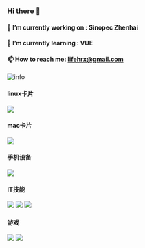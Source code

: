 ### Hi there 👋

<!--
**lifehrx/lifehrx** is a ✨ _special_ ✨ repository because its `README.md` (this file) appears on your GitHub profile.

### 🔭 I’m currently working on : 
### 🌱 I’m currently learning :
### 👯 I’m looking to collaborate on :
### 🤔 I’m looking for help with :
### 💬 Ask me about :
### 📫 How to reach me: 
### 😄 Pronouns: 
### ⚡ Fun fact: 

[![Rainbow cat's github stats](https://github-readme-stats.vercel.app/api?username=lifehrx&show_icons=true)](https://github.com/anuraghazra/github-readme-stats)
![](https://visitor-badge.glitch.me/badge?page_id=lifehrx.readme)
-->

#### 🔭 I’m currently working on : Sinopec Zhenhai
#### 🌱 I’m currently learning : VUE
#### 📫 How to reach me: lifehrx@gmail.com


![info](https://github-readme-stats.vercel.app/api?username=lifehrx&show_icons=true&count_private=true&hide=prs&theme=dark)

#### linux卡片
[![](https://img.shields.io/badge/OS-Arch%20Linux-33aadd?style=flat-square&logo=arch-linux&logoColor=ffffff)](https://www.archlinux.org/)
#### mac卡片
[![](https://img.shields.io/badge/macOS-Hackintosh-292e33?style=flat-square&logo=apple&logoColor=ffffff)](https://www.tonymacx86.com/)

#### 手机设备
[![](https://img.shields.io/badge/vivo-f5010c?style=flat-square&logo=vivo&logoColor=ffffff)](https://www.vivo.com/)

#### IT技能
[![](https://img.shields.io/badge/-Java-007396?style=flat-square&logo=java&logoColor=ffffff)](https://reactjs.org/)
[![](https://img.shields.io/badge/-JavaScript-F7DF1E?style=flat-square&logo=JavaScript&logoColor=yellow)](https://reactjs.org/)
[![](https://img.shields.io/badge/-Oracle-F80000?style=flat-square&logo=Oracle&logoColor=ffffff)](https://reactjs.org/)

#### 游戏
![](https://img.shields.io/badge/-Nintendo%20Switch-e60012?style=flat-square&logo=nintendo%20switch&logoColor=ffffff)
[![](https://img.shields.io/badge/Steam-171a21?style=flat-square&logo=steam&logoColor=ffffff)](https://steamcommunity.com/id/antzuhl)

